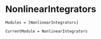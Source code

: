 

# NonlinearIntegrators

<!-- *Julia Package aims to generalize Galerkin variational integrator with polynomial basis to nonlinear basis.* -->




```@autodocs
Modules = [NonlinearIntegrators]
```

```@meta
CurrentModule = NonlinearIntegrators
```